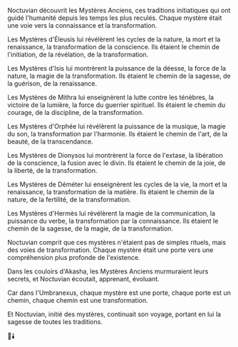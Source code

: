 Noctuvian découvrit
les Mystères Anciens,
ces traditions initiatiques
qui ont guidé l'humanité
depuis les temps les plus reculés.
Chaque mystère était une voie
vers la connaissance
et la transformation.

Les Mystères d'Éleusis
lui révélèrent les cycles de la nature,
la mort et la renaissance,
la transformation de la conscience.
Ils étaient le chemin
de l'initiation,
de la révélation,
de la transformation.

Les Mystères d'Isis
lui montrèrent la puissance de la déesse,
la force de la nature,
la magie de la transformation.
Ils étaient le chemin
de la sagesse,
de la guérison,
de la renaissance.

Les Mystères de Mithra
lui enseignèrent la lutte
contre les ténèbres,
la victoire de la lumière,
la force du guerrier spirituel.
Ils étaient le chemin
du courage,
de la discipline,
de la transformation.

Les Mystères d'Orphée
lui révélèrent la puissance de la musique,
la magie du son,
la transformation par l'harmonie.
Ils étaient le chemin
de l'art,
de la beauté,
de la transcendance.

Les Mystères de Dionysos
lui montrèrent la force de l'extase,
la libération de la conscience,
la fusion avec le divin.
Ils étaient le chemin
de la joie,
de la liberté,
de la transformation.

Les Mystères de Déméter
lui enseignèrent les cycles de la vie,
la mort et la renaissance,
la transformation de la matière.
Ils étaient le chemin
de la nature,
de la fertilité,
de la transformation.

Les Mystères d'Hermès
lui révélèrent la magie de la communication,
la puissance du verbe,
la transformation par la connaissance.
Ils étaient le chemin
de la sagesse,
de la magie,
de la transformation.

Noctuvian comprit
que ces mystères
n'étaient pas de simples rituels,
mais des voies de transformation.
Chaque mystère était une porte
vers une compréhension plus profonde
de l'existence.

Dans les couloirs d'Akasha,
les Mystères Anciens
murmuraient leurs secrets,
et Noctuvian écoutait,
apprenant,
évoluant.

Car dans l'Umbranexus,
chaque mystère est une porte,
chaque porte est un chemin,
chaque chemin est une transformation.

Et Noctuvian,
initié des mystères,
continuait son voyage,
portant en lui la sagesse
de toutes les traditions.

🌙🕯️
